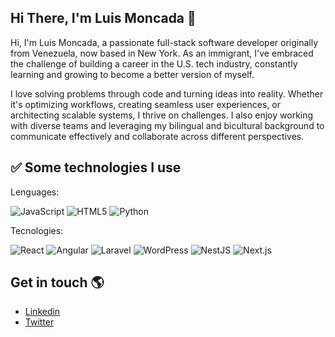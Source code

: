 ## Hi There, I'm Luis Moncada 👋

Hi, I'm Luis Moncada, a passionate full-stack software developer originally from Venezuela, now based in New York. As an immigrant, I've embraced the challenge of building a career in the U.S. tech industry, constantly learning and growing to become a better version of myself.

I love solving problems through code and turning ideas into reality. Whether it's optimizing workflows, creating seamless user experiences, or architecting scalable systems, I thrive on challenges. I also enjoy working with diverse teams and leveraging my bilingual and bicultural background to communicate effectively and collaborate across different perspectives.

## ✅ Some technologies I use

Lenguages:

![JavaScript](https://img.shields.io/static/v1?style=for-the-badge&message=JavaScript&color=222222&logo=JavaScript&logoColor=F7DF1E&label=) ![HTML5](https://img.shields.io/static/v1?style=for-the-badge&message=HTML5&color=E34F26&logo=HTML5&logoColor=FFFFFF&label=)
![Python](https://img.shields.io/static/v1?style=for-the-badge&message=Python&color=3776AB&logo=Python&logoColor=FFFFFF&label=)

Tecnologies: 

![React](https://img.shields.io/static/v1?style=for-the-badge&message=React&color=222222&logo=React&logoColor=61DAFB&label=)
![Angular](https://img.shields.io/static/v1?style=for-the-badge&message=Angular&color=DD0031&logo=Angular&logoColor=FFFFFF&label=)
![Laravel](https://img.shields.io/static/v1?style=for-the-badge&message=Laravel&color=FF2D20&logo=Laravel&logoColor=FFFFFF&label=)
![WordPress](https://img.shields.io/static/v1?style=for-the-badge&message=WordPress&color=21759B&logo=WordPress&logoColor=FFFFFF&label=)
![NestJS](https://img.shields.io/static/v1?style=for-the-badge&message=NestJS&color=E0234E&logo=NestJS&logoColor=FFFFFF&label=)
![Next.js](https://img.shields.io/static/v1?style=for-the-badge&message=Next.js&color=000000&logo=Next.js&logoColor=FFFFFF&label=)

## Get in touch 🌎

- [Linkedin](https://www.linkedin.com/in/moncadaluisd/)
- [Twitter](https://twitter.com/moncadaluisd)



<!---
moncadaluisd/moncadaluisd is a ✨ special ✨ repository because its `README.md` (this file) appears on your GitHub profile.
You can click the Preview link to take a look at your changes.
--->
